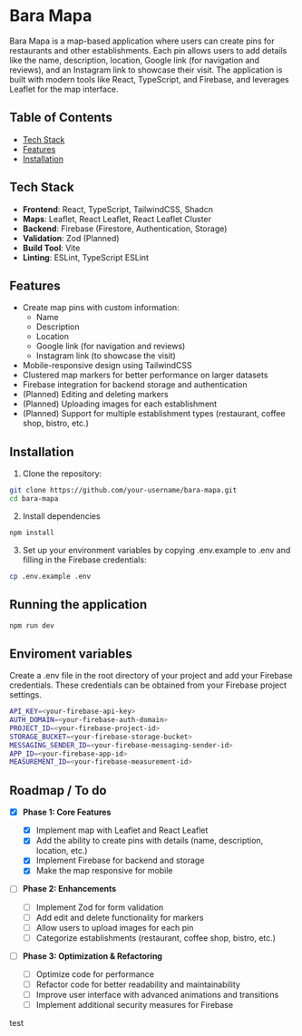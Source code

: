 # Bara Mapa

Bara Mapa is a map-based application where users can create pins for restaurants and other establishments. Each pin allows users to add details like the name, description, location, Google link (for navigation and reviews), and an Instagram link to showcase their visit. The application is built with modern tools like React, TypeScript, and Firebase, and leverages Leaflet for the map interface.

## Table of Contents

- [Tech Stack](#tech-stack)
- [Features](#features)
- [Installation](#installation)

## Tech Stack

- **Frontend**: React, TypeScript, TailwindCSS, Shadcn
- **Maps**: Leaflet, React Leaflet, React Leaflet Cluster
- **Backend**: Firebase (Firestore, Authentication, Storage)
- **Validation**: Zod (Planned)
- **Build Tool**: Vite
- **Linting**: ESLint, TypeScript ESLint

## Features

- Create map pins with custom information:
  - Name
  - Description
  - Location
  - Google link (for navigation and reviews)
  - Instagram link (to showcase the visit)
- Mobile-responsive design using TailwindCSS
- Clustered map markers for better performance on larger datasets
- Firebase integration for backend storage and authentication
- (Planned) Editing and deleting markers
- (Planned) Uploading images for each establishment
- (Planned) Support for multiple establishment types (restaurant, coffee shop, bistro, etc.)

## Installation

1. Clone the repository:

```bash
git clone https://github.com/your-username/bara-mapa.git
cd bara-mapa
```

2. Install dependencies

```bash
npm install
```

3. Set up your environment variables by copying .env.example to .env and filling in the Firebase credentials:

```bash
cp .env.example .env
```

## Running the application

```bash
npm run dev
```

## Enviroment variables

Create a .env file in the root directory of your project and add your Firebase credentials. These credentials can be obtained from your Firebase project settings.

```bash
API_KEY=<your-firebase-api-key>
AUTH_DOMAIN=<your-firebase-auth-domain>
PROJECT_ID=<your-firebase-project-id>
STORAGE_BUCKET=<your-firebase-storage-bucket>
MESSAGING_SENDER_ID=<your-firebase-messaging-sender-id>
APP_ID=<your-firebase-app-id>
MEASUREMENT_ID=<your-firebase-measurement-id>

```

## Roadmap / To do

- [x] **Phase 1: Core Features**

  - [x] Implement map with Leaflet and React Leaflet
  - [x] Add the ability to create pins with details (name, description, location, etc.)
  - [x] Implement Firebase for backend and storage
  - [x] Make the map responsive for mobile

- [ ] **Phase 2: Enhancements**

  - [ ] Implement Zod for form validation
  - [ ] Add edit and delete functionality for markers
  - [ ] Allow users to upload images for each pin
  - [ ] Categorize establishments (restaurant, coffee shop, bistro, etc.)

- [ ] **Phase 3: Optimization & Refactoring**
  - [ ] Optimize code for performance
  - [ ] Refactor code for better readability and maintainability
  - [ ] Improve user interface with advanced animations and transitions
  - [ ] Implement additional security measures for Firebase

test
